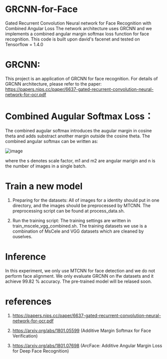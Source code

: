 # GRCNN-for-Face
Gated Recurrent Convolution Neural network for Face Recognition with Combined Angular Loss
The network architecture uses GRCNN and we implements a combined angular margin softmax loss function for face recognition. This code is built upon david's facenet and tested on Tensorflow = 1.4.0

# GRCNN:
This project is an application of GRCNN for face recognition. For details of GRCNN architecture, please refer to the paper: https://papers.nips.cc/paper/6637-gated-recurrent-convolution-neural-network-for-ocr.pdf

# Combined Augular Softmax Loss：
The combined augular softmax introduces the augular margin in cosine theta and adds substract another margin outside the cosine theta.
The combined angular softmax can be written as:

![image](https://github.com/Jianfeng1991/GRCNN-for-Face/blob/master/combined_loss.PNG)

where the s denotes scale factor, m1 and m2 are angular marigin and n is the number of images in a single batch.

# Train a new model
1. Preparing for the datasets: 
All of images for a identity should put in one directory, and the images should be preprocessed by MTCNN. The preprocessing script can be found at process_data.sh.

2. Run the training script:
The training settings are written in train_mscele_vgg_combined.sh. The training datasets we use is a combination of MsCele and VGG datasets which are cleaned by ouselves.

# Inference
In this experiment, we only use MTCNN for face detection and we do not perform face alignment.
We only evaluate GRCNN on lfw datasets and it achieve 99.82 % accuracy. The pre-trained model will be relased soon.

# references

1. https://papers.nips.cc/paper/6637-gated-recurrent-convolution-neural-network-for-ocr.pdf

2. https://arxiv.org/abs/1801.05599  (Additive Margin Softmax for Face Verification)

3. https://arxiv.org/abs/1801.07698  (ArcFace: Additive Angular Margin Loss for Deep Face Recognition)
